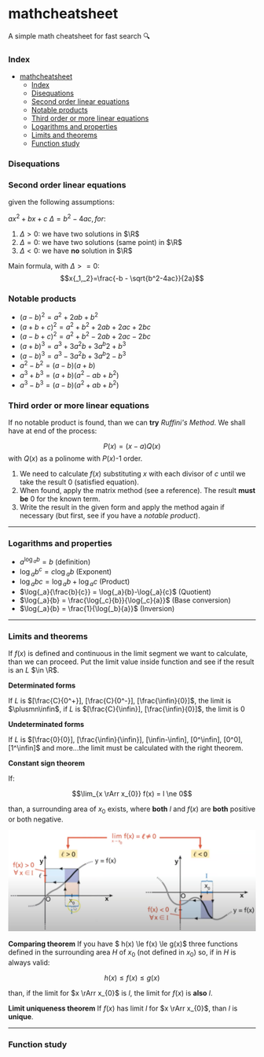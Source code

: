 # mathcheatsheet
A simple math cheatsheet for fast search 🔍 

### Index
- [mathcheatsheet](#mathcheatsheet)
    - [Index](#index)
    - [Disequations](#disequations)
    - [Second order linear equations](#second-order-linear-equations)
    - [Notable products](#notable-products)
    - [Third order or more linear equations](#third-order-or-more-linear-equations)
    - [Logarithms and properties](#logarithms-and-properties)
    - [Limits and theorems](#limits-and-theorems)
    - [Function study](#function-study)

### Disequations

### Second order linear equations
given the following assumptions:

$ax^2+bx+c$ $\Delta = b^2 - 4ac, for:$
1) $\Delta > 0 :$ we have two solutions in $\R$
2) $\Delta = 0 :$ we have two solutions (same point) in $\R$
3) $\Delta < 0 :$ we have **no** solution in $\R$

Main formula, with $\Delta>=0$: $$x{_1,_2}=\frac{-b - \sqrt{b^2-4ac}}{2a}$$

### Notable products
*    $(a-b)^2 = a^2+2ab+b^2$ 
*    $(a+b+c)^2 = a^2+b^2+2ab+2ac+2bc$
*    $(a-b+c)^2 = a^2+b^2-2ab+2ac-2bc$
*    $(a+b)^3 = a^3+3a^2b+3a^b2+b^3$
*    $(a-b)^3 = a^3-3a^2b+3a^b2-b^3$
*    $a^2-b^2 = (a-b)(a+b)$
*    $a^3+b^3 = (a+b)(a^2-ab+b^2)$
*    $a^3-b^3 = (a-b)(a^2+ab+b^2)$

### Third order or more linear equations
If no notable product is found, than we can **try** *Ruffini's Method*. We shall have at end of the process:

  $$P(x)=(x-a)Q(x)$$ with $Q(x)$ as a polinome with $P(x)$-1 order.

1) We need to calculate $f(x)$ substituting $x$ with each divisor of $c$ until we take the result 0 (satisfied equation).
2) When found, apply the matrix method (see a reference). The result **must be** 0 for the known term.
3) Write the result in the given form and apply the method again if necessary (but first, see if you have a *notable product*).

---

### Logarithms and properties
*    $a^{\log{_a}{b}} = b$ (definition)
*    $\log{_a}{b^c} = c\log{_a}{b}$ (Exponent)
*    $\log{_a}{bc} = \log{_a}{b}+\log{_a}{c}$ (Product)
*    $\log{_a}{\frac{b}{c}} = \log{_a}{b}-\log{_a}{c}$ (Quotient)
*    $\log{_a}{b} = \frac{\log{_c}{b}}{\log{_c}{a}}$ (Base conversion)
*    $\log{_a}{b} = \frac{1}{\log{_b}{a}}$ (Inversion)

---

### Limits and theorems

If $f(x)$ is defined and continuous in the limit segment we want to calculate, than we can proceed. Put the limit value inside function and see if the result is an *L* $\in \R$.

**Determinated forms**

If *L* is $[\frac{C}{0^+}], [\frac{C}{0^-}], [\frac{\infin}{0}]$, the limit is $\plusmn\infin$,
if *L* is $[\frac{C}{\infin}], [\frac{\infin}{0}]$, the limit is 0

**Undeterminated forms**

If *L* is $[\frac{0}{0}], [\frac{\infin}{\infin}], [\infin-\infin], [0^\infin], [0^0], [1^\infin]$ and more...the limit must be calculated with the right theorem.


**Constant sign theorem**

If:

$$\lim_{x \rArr x_{0}} f(x) = l \ne 0$$

than, a surrounding area of $x_{0}$ exists, where **both** $l$ and $f(x)$ are **both** positive or both negative.

![Constant_sign_t.png](./constant_sign_t.png)

**Comparing theorem**
If you have $ h(x) \le f(x) \le g(x)$ three functions defined in the surrounding area $H$ of $x_{0}$ (not defined in $x_{0}$) so, if in $H$ is always valid:

$$h(x)  \le f(x) \le g(x) $$

than, if the limit for $x \rArr x_{0}$ is $l$, the limit for $f(x)$ is **also** $l$.

**Limit uniqueness theorem**
If $f(x)$ has limit $l$ for $x \rArr x_{0}$, than $l$ is **unique**.

---

### Function study

